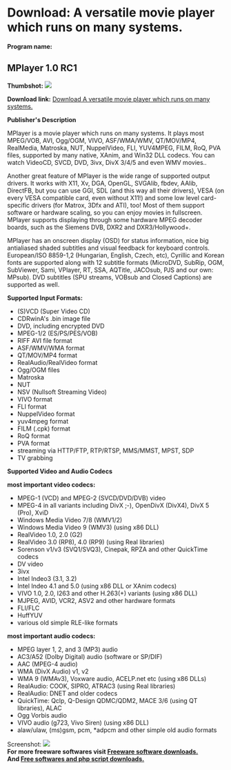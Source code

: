 # Download: A versatile movie player which runs on many systems.

**Program name:**

## MPlayer 1.0 RC1

  
**Thumbshot:** ![](http://www.freewarefiles.com/screenshot/mplayer_md.gif)   
  
**Download link:** [Download A versatile movie player which runs on many systems.](http://freesoftwares.boysofts.com/MPlayer-RC_program_21127.html)  
  


**Publisher's Description**  
  


MPlayer is a movie player which runs on many systems. It plays most MPEG/VOB, AVI, Ogg/OGM, VIVO, ASF/WMA/WMV, QT/MOV/MP4, RealMedia, Matroska, NUT, NuppelVideo, FLI, YUV4MPEG, FILM, RoQ, PVA files, supported by many native, XAnim, and Win32 DLL codecs. You can watch VideoCD, SVCD, DVD, 3ivx, DivX 3/4/5 and even WMV movies.. 

Another great feature of MPlayer is the wide range of supported output drivers. It works with X11, Xv, DGA, OpenGL, SVGAlib, fbdev, AAlib, DirectFB, but you can use GGI, SDL (and this way all their drivers), VESA (on every VESA compatible card, even without X11!) and some low level card-specific drivers (for Matrox, 3Dfx and ATI), too! Most of them support software or hardware scaling, so you can enjoy movies in fullscreen. MPlayer supports displaying through some hardware MPEG decoder boards, such as the Siemens DVB, DXR2 and DXR3/Hollywood+.

MPlayer has an onscreen display (OSD) for status information, nice big antialiased shaded subtitles and visual feedback for keyboard controls. European/ISO 8859-1,2 (Hungarian, English, Czech, etc), Cyrillic and Korean fonts are supported along with 12 subtitle formats (MicroDVD, SubRip, OGM, SubViewer, Sami, VPlayer, RT, SSA, AQTitle, JACOsub, PJS and our own: MPsub). DVD subtitles (SPU streams, VOBsub and Closed Captions) are supported as well.

**Supported Input Formats:**

  * (S)VCD (Super Video CD) 
  * CDRwinA's .bin image file 
  * DVD, including encrypted DVD 
  * MPEG-1/2 (ES/PS/PES/VOB) 
  * RIFF AVI file format 
  * ASF/WMV/WMA format 
  * QT/MOV/MP4 format 
  * RealAudio/RealVideo format 
  * Ogg/OGM files 
  * Matroska 
  * NUT 
  * NSV (Nullsoft Streaming Video) 
  * VIVO format 
  * FLI format 
  * NuppelVideo format 
  * yuv4mpeg format 
  * FILM (.cpk) format 
  * RoQ format 
  * PVA format 
  * streaming via HTTP/FTP, RTP/RTSP, MMS/MMST, MPST, SDP 
  * TV grabbing 

**Supported Video and Audio Codecs**

**most important video codecs:**

  * MPEG-1 (VCD) and MPEG-2 (SVCD/DVD/DVB) video 
  * MPEG-4 in all variants including DivX ;-), OpenDivX (DivX4), DivX 5 (Pro), XviD 
  * Windows Media Video 7/8 (WMV1/2) 
  * Windows Media Video 9 (WMV3) (using x86 DLL) 
  * RealVideo 1.0, 2.0 (G2) 
  * RealVideo 3.0 (RP8), 4.0 (RP9) (using Real libraries) 
  * Sorenson v1/v3 (SVQ1/SVQ3), Cinepak, RPZA and other QuickTime codecs 
  * DV video 
  * 3ivx 
  * Intel Indeo3 (3.1, 3.2) 
  * Intel Indeo 4.1 and 5.0 (using x86 DLL or XAnim codecs) 
  * VIVO 1.0, 2.0, I263 and other H.263(+) variants (using x86 DLL) 
  * MJPEG, AVID, VCR2, ASV2 and other hardware formats 
  * FLI/FLC 
  * HuffYUV 
  * various old simple RLE-like formats 

**most important audio codecs:**

  * MPEG layer 1, 2, and 3 (MP3) audio 
  * AC3/A52 (Dolby Digital) audio (software or SP/DIF) 
  * AAC (MPEG-4 audio) 
  * WMA (DivX Audio) v1, v2 
  * WMA 9 (WMAv3), Voxware audio, ACELP.net etc (using x86 DLLs) 
  * RealAudio: COOK, SIPRO, ATRAC3 (using Real libraries) 
  * RealAudio: DNET and older codecs 
  * QuickTime: Qclp, Q-Design QDMC/QDM2, MACE 3/6 (using QT libraries), ALAC 
  * Ogg Vorbis audio 
  * VIVO audio (g723, Vivo Siren) (using x86 DLL) 
  * alaw/ulaw, (ms)gsm, pcm, *adpcm and other simple old audio formats 

  
  
Screenshot: ![](http://www.freewarefiles.com/screenshot/mplayer.gif)   
**For more freeware softwares visit [Freeware software downloads.](http://freesoftwares.boysofts.com/)**   
**And [Free softwares and php script downloads.](http://www.boysofts.com/)**
